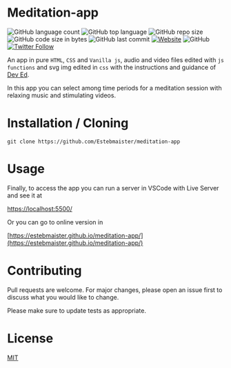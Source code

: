 # Meditation-app

![GitHub language count](https://img.shields.io/github/languages/count/estebmaister/meditation-app?style=plastic&logo=visual-studio-code) ![GitHub top language](https://img.shields.io/github/languages/top/estebmaister/meditation-app?style=plastic&logo=freecodecamp) ![GitHub repo size](https://img.shields.io/github/repo-size/estebmaister/meditation-app) ![GitHub code size in bytes](https://img.shields.io/github/languages/code-size/estebmaister/meditation-app) ![GitHub last commit](https://img.shields.io/github/last-commit/estebmaister/meditation-app?style=plastic&logo=git) [![Website](https://img.shields.io/website?up_message=online&url=https%3A%2F%2Festebmaister.github.io%2Fmeditation-app%2F?style=plastic&logo=github)](https://estebmaister.github.io/meditation-app/) ![GitHub](https://img.shields.io/github/license/estebmaister/meditation-app) [ ![Twitter Follow](https://img.shields.io/twitter/follow/estebmaister?label=Follow&style=social) ](https://twitter.com/estebmaister)

An app in pure `HTML`, `CSS` and `Vanilla js`, audio and video files edited with `js functions` and svg img edited in `css` with the instructions and guidance of [Dev Ed](https://developedbyed.com).

In this app you can select among time periods for a meditation session with relaxing music and stimulating videos.

# Installation / Cloning

`git clone https://github.com/Estebmaister/meditation-app`

# Usage

Finally, to access the app you can run a server in VSCode with Live Server and see it at

[https://localhost:5500/](http://localhost:5500/)

Or you can go to online version in

[https://estebmaister.github.io/meditation-app/](https://estebmaister.github.io/meditation-app/)

# Contributing

Pull requests are welcome. For major changes, please open an issue first to discuss what you would like to change.

Please make sure to update tests as appropriate.

# License

[MIT](https://choosealicense.com/licenses/mit/)
